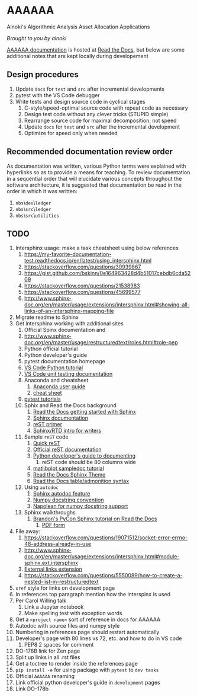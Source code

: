 # AAAAAA
Alnoki's Algorithmic Analysis Asset Allocation Applications

*Brought to you by alnoki*

[AAAAAA documentation](https://alnoki.rtfd.io) is hosted at
[Read the Docs](https://rtfd.io), but below are some additional notes
that are kept locally during developement

## Design procedures
1. Update `docs` for `test` and `src` after incremental developments
1. pytest with the VS Code debugger
1. Write tests and design source code in cyclical stages
    1. C-style/speed-optimal source code with repeat code as necessary
    1. Design test code without any clever tricks (STUPID simple)
    1. Rearrange source code for maximal decomposition, not speed
    1. Update `docs` for `test` and `src` after the incremental
    development
    1. Optimize for speed only when needed

## Recommended documentation review order
As documentation was written, various Python terms were explained with
hyperlinks so as to provide a means for teaching. To review
documentation in a sequential order that will elucidate various
concepts throughout the software architecture, it is suggested that
documentation be read in the order in which it was written:
1. `nbs`\\`dev`\\`ledger`
1. `nbs`\\`src`\\`ledger`
1. `nbs`\\`src`\\`utilities`

## TODO
1. Intersphinx usage: make a task cheatsheet using below references
    1. https://my-favorite-documentation-test.readthedocs.io/en/latest/using_intersphinx.html
    1. https://stackoverflow.com/questions/30939867
    1. https://gist.github.com/bskinn/0e164963428d4b51017cebdb6cda5209
    1. https://stackoverflow.com/questions/21538983
    1. https://stackoverflow.com/questions/45699577
    1. http://www.sphinx-doc.org/en/master/usage/extensions/intersphinx.html#showing-all-links-of-an-intersphinx-mapping-file
1. Migrate readme to Sphinx
1. Get intersphinx working with additional sites
    1. Official Spinx documentation and
    1. http://www.sphinx-doc.org/en/master/usage/restructuredtext/roles.html#role-pep
    1. Python official tutorial
    1. Python developer's guide
    1. pytest documentation homepage
    1. [VS Code Python tutorial](https://code.visualstudio.com/docs/languages/python)
    1. [VS Code unit testing documentation](https://code.visualstudio.com/docs/python/unit-testing)
    1. Anaconda and cheatsheet
        1. [Anaconda user guide](https://docs.anaconda.com/anaconda/user-guide/)
        1. [cheat sheet](https://docs.anaconda.com/_downloads/Anaconda-Starter-Guide-Cheat-Sheet.pdf)
    1. [pytest tutorials](https://docs.pytest.org/en/latest/contents.html)
    1. Sphix and Read the Docs background
        1. [Read the Docs getting started with Sphinx](https://docs.readthedocs.io/en/latest/intro/getting-started-with-sphinx.html#external-resources)
        1. [Sphinx documentation](http://www.sphinx-doc.org/en/master/)
        1. [reST primer](http://www.sphinx-doc.org/en/master/usage/restructuredtext/basics.html)
        1. [Sphinx/RTD intro for writers](http://www.ericholscher.com/blog/2016/jul/1/sphinx-and-rtd-for-writers/)
    1. Sample `reST` code
        1. [Quick reST](http://docutils.sourceforge.net/docs/user/rst/quickref.html#example-callout)
        1. [Official reST documentation](http://docutils.sourceforge.net/rst.html)
        1. [Python developer's guide to documenting](https://devguide.python.org/documenting/)
            1. reST code should be 80 columns wide
        1. [matlibplot sampledoc tutorial](https://matplotlib.org/sampledoc/)
        1. [Read the Docs Sphinx Theme](https://sphinx-rtd-theme.readthedocs.io/en/latest/)
        1. [Read the Docs table/admonition syntax](https://learning-readthedocs.readthedocs.io/en/latest/Options/table.html)
    1. Using `autodoc`
        1. [Sphinx autodoc feature](http://www.sphinx-doc.org/en/master/usage/extensions/autodoc.html)
        1. [Numpy docstring convention](https://numpydoc.readthedocs.io/en/latest/format.html#docstring-standard)
        1. [Napolean for numpy docstring support](http://www.sphinx-doc.org/en/master/usage/extensions/napoleon.html#module-sphinx.ext.napoleon)
    1. Sphinx walkthroughs
        1. [Brandon's PyCon Sphinx tutorial on Read the Docs](https://brandons-sphinx-tutorial.readthedocs.io/en/latest/index.html)
            1. [PDF form](https://media.readthedocs.org/pdf/brandons-sphinx-tutorial/latest/brandons-sphinx-tutorial.pdf)
1. File away:
    1. https://stackoverflow.com/questions/19071512/socket-error-errno-48-address-already-in-use
    1. http://www.sphinx-doc.org/en/master/usage/extensions/intersphinx.html#module-sphinx.ext.intersphinx
    1. [External links extension](https://sublime-and-sphinx-guide.readthedocs.io/en/latest/references.html#use-the-external-links-extension)
    1. https://stackoverflow.com/questions/5550089/how-to-create-a-nested-list-in-restructuredtext
1. `xref` style for links on development page
1. In references top paragraph mention how the interspinx is used
1. Per Carol Willing talk
    1. Link a Jupyter notebook
    1. Make spelling test with exception words
1. Get a `<project name>` sort of reference in docs for AAAAAA
1. Autodoc with source files and numpy style
1. Numbering in references page should restart automatically
1. Developer's page with 80 lines vs 72, etc. and how to do in VS code
    1. PEP8 2 spaces for comment
1. DO-178B link for Zen page
1. Split up links in all .rst files
1. Get a toctree to render inside the references page
1. `pip install -e` for using package with `pytest` to `dev tasks`
1. Official `AAAAAA` renaming
1. Link official python developer's guide in `development` pages
1. Link DO-178b
